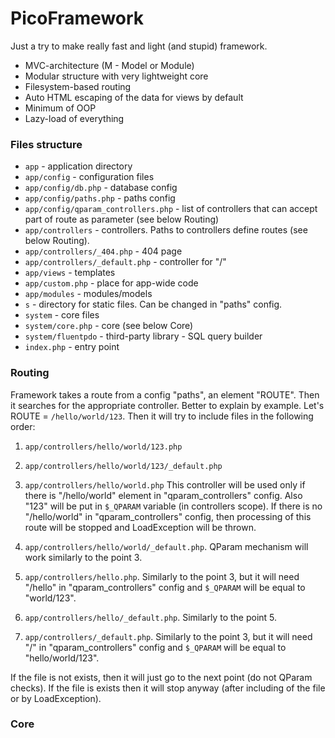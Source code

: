 # PicoFramework

Just a try to make really fast and light (and stupid) framework.

- MVC-architecture (M - Model or Module)
- Modular structure with very lightweight core
- Filesystem-based routing
- Auto HTML escaping of the data for views by default
- Minimum of OOP
- Lazy-load of everything

### Files structure

- `app` - application directory
- `app/config` - configuration files
- `app/config/db.php` - database config
- `app/config/paths.php` - paths config
- `app/config/qparam_controllers.php` - list of controllers that can accept part of route as parameter (see below Routing)
- `app/controllers` - controllers. Paths to controllers define routes (see below Routing).
- `app/controllers/_404.php` - 404 page
- `app/controllers/_default.php` - controller for "/"
- `app/views` - templates
- `app/custom.php` - place for app-wide code
- `app/modules` - modules/models
- `s` - directory for static files. Can be changed in "paths" config.
- `system` - core files
- `system/core.php` - core (see below Core)
- `system/fluentpdo` - third-party library - SQL query builder
- `index.php` - entry point

### Routing

Framework takes a route from a config "paths", an element "ROUTE". Then it searches for the appropriate controller. Better to explain by example. Let's ROUTE = `/hello/world/123`. Then it will try to include files in the following order:

1) `app/controllers/hello/world/123.php`

2) `app/controllers/hello/world/123/_default.php`

3) `app/controllers/hello/world.php`
This controller will be used only if there is "/hello/world" element in "qparam_controllers" config. Also "123" will be put in `$_QPARAM` variable (in controllers scope).
If there is no "/hello/world" in "qparam_controllers" config, then processing of this route will be stopped and LoadException will be thrown.

4) `app/controllers/hello/world/_default.php`. QParam mechanism will work similarly to the point 3.

5) `app/controllers/hello.php`. Similarly to the point 3, but it will need "/hello" in "qparam_controllers" config and `$_QPARAM` will be equal to "world/123".

6) `app/controllers/hello/_default.php`. Similarly to the point 5.

7) `app/controllers/_default.php`. Similarly to the point 3, but it will need "/" in "qparam_controllers" config and `$_QPARAM` will be equal to "hello/world/123".

If the file is not exists, then it will just go to the next point (do not QParam checks). If the file is exists then it will stop anyway (after including of the file or by LoadException).


### Core
